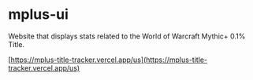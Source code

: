 # mplus-ui

Website that displays stats related to the World of Warcraft Mythic+ 0.1% Title.

[https://mplus-title-tracker.vercel.app/us](https://mplus-title-tracker.vercel.app/us)